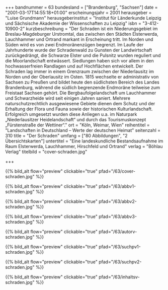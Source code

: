 +++
bandnummer = 63
bundesland = ["Brandenburg", "Sachsen"]
date = "2001-03-17T14:55:18+01:00"
erscheinungsjahr = 2001
herausgeber = "Luise Grundmann"
herausgeberinstitut = "Institut für Länderkunde Leipzig und Sächsische Akademie der Wissenschaften zu Leipzig"
isbn = "3-412-10900-2"
kurzbeschreibung = "Der Schraden ist ein Niederungsgebiet im Breslau-Magdeburger Urstromtal, das zwischen den Städten Elsterwerda, Lauchhammer und Ortrand markant in Erscheinung tritt. Im Norden und Süden wird es von zwei Endmoränenzügen begrenzt. Im Laufe der Jahrhunderte wurde der Schradenwald zu Gunsten der Landwirtschaft zurückgedrängt, die Schwarze Elster und die Pulsnitz wurden reguliert und die Moorlandschaft entwässert. Siedlungen haben sich vor allem in den hochwasserfreien Randlagen und auf Hochflächen entwickelt. Der Schraden lag immer in einem Grenzraum zwischen der Niederlausitz im Norden und der Oberlausitz im Osten. 1815 wechselte er administrativ von Sachsen zu Preußen und bildet heute den südlichsten Bereich des Landes Brandenburg, während die südlich begrenzende Endmoräne teilweise zum Freistaat Sachsen gehört. Die Bergbaufolgelandschaft um Lauchhammer und Schwarzheide wird seit einigen Jahren saniert. Mehrere naturschutzrechtlich ausgewiesene Gebiete dienen dem Schutz und der Erhaltung der Flora und Fauna sowie der historischen Kulturlandschaft. Erfolgreich umgesetzt wurden diese Anliegen u.a. im Naturpark „Niederlausitzer Heidelandschaft“ und durch das Tourismuskonzept „Fürstenstraße der Wettiner“."
ort = "Köln, Weimar, Wien"
reihentitel = "Landschaften in Deutschland – Werte der deutschen Heimat"
seitenzahl = 310
title = "Der Schraden"
umfang = ["80 Abbildungen", "2 Übersichtskarten"]
untertitel = "Eine landeskundliche Bestandsaufnahme im Raum Elsterwerda, Lauchhammer, Hirschfeld und Ortrand"
verlag = "Böhlau Verlag"
titelbild = "cover-schraden.jpg"

+++

{{% bild_alt flow="preview" clickable="true" pfad="/63/cover-schraden.jpg"   %}}

{{% bild_alt flow="preview" clickable="true" pfad="/63/abbv1-schraden.jpg"   %}}

{{% bild_alt flow="preview" clickable="true" pfad="/63/abbv2-schraden.jpg"   %}}

{{% bild_alt flow="preview" clickable="true" pfad="/63/abbv3-schraden.jpg"   %}}

{{% bild_alt flow="preview" clickable="true" pfad="/63/autorv-schraden.jpg"   %}}

{{% bild_alt flow="preview" clickable="true" pfad="/63/suchpv1-schraden.jpg"   %}}

{{% bild_alt flow="preview" clickable="true" pfad="/63/suchpv2-schraden.jpg"   %}}

{{% bild_alt flow="preview" clickable="true" pfad="/63/inhaltsv-schraden.jpg"   %}}


